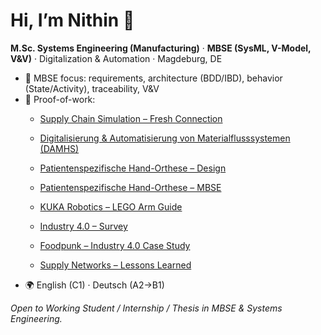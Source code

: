 # Hi, I’m Nithin 👋

**M.Sc. Systems Engineering (Manufacturing)** · **MBSE (SysML, V-Model, V&V)** · Digitalization & Automation · Magdeburg, DE

- 🔬 MBSE focus: requirements, architecture (BDD/IBD), behavior (State/Activity), traceability, V&V
- 🧪 Proof-of-work:
  - [Supply Chain Simulation – Fresh Connection](https://github.com/nithinkanikyaswamy96-u/supply-chain-simulation)
  - [Digitalisierung & Automatisierung von Materialflusssystemen (DAMHS)](https://github.com/nithinkanikyaswamy96-u/damhs-automated-handling)
  - [Patientenspezifische Hand-Orthese – Design](https://github.com/nithinkanikyaswamy96-u/hand-orthosis-design)
  - [Patientenspezifische Hand-Orthese – MBSE](https://github.com/nithinkanikyaswamy96-u/hand-orthosis-mbse)


  - [KUKA Robotics – LEGO Arm Guide](https://github.com/nithinkanikyaswamy96-u/kuka-lego-guide)
  - [Industry 4.0 – Survey](https://github.com/nithinkanikyaswamy96-u/industry4.0-survey)
  - [Foodpunk – Industry 4.0 Case Study](https://github.com/nithinkanikyaswamy96-u/foodpunk-business-model)

  - [Supply Networks – Lessons Learned](https://github.com/nithinkanikyaswamy96-u/supply-networks-report)
- 🌍 English (C1) · Deutsch (A2→B1)

*Open to Working Student / Internship / Thesis in MBSE & Systems Engineering.*
